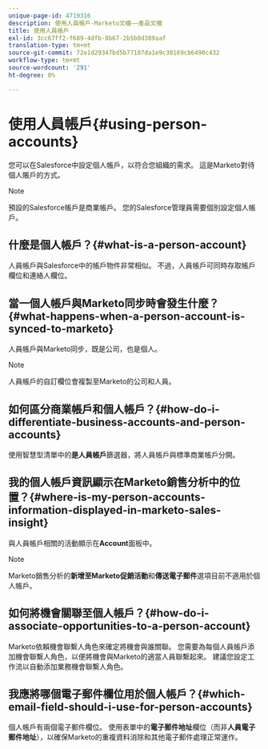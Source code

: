 ```yaml
---
unique-page-id: 4719316
description: 使用人員帳戶-Marketo文檔——產品文檔
title: 使用人員帳戶
exl-id: 3cc67ff2-f689-4dfb-8b67-2b5b8d389aaf
translation-type: tm+mt
source-git-commit: 72e1d29347bd5b77107da1e9c30169cb6490c432
workflow-type: tm+mt
source-wordcount: '291'
ht-degree: 0%

---
```


# 使用人員帳戶{#using-person-accounts}

您可以在Salesforce中設定個人帳戶，以符合您組織的需求。 這是Marketo對待個人賬戶的方式。

>[!NOTE]
>
>預設的Salesforce帳戶是商業帳戶。 您的Salesforce管理員需要個別設定個人帳戶。

## 什麼是個人帳戶？{#what-is-a-person-account}

人員帳戶與Salesforce中的帳戶物件非常相似。 不過，人員帳戶可同時存取帳戶欄位和連絡人欄位。

## 當一個人帳戶與Marketo同步時會發生什麼？{#what-happens-when-a-person-account-is-synced-to-marketo}

人員帳戶與Marketo同步，既是公司，也是個人。

>[!NOTE]
>
>人員帳戶的自訂欄位會複製至Marketo的公司和人員。

## 如何區分商業帳戶和個人帳戶？{#how-do-i-differentiate-business-accounts-and-person-accounts}

使用智慧型清單中的&#x200B;**是人員帳戶**&#x200B;篩選器，將人員帳戶與標準商業帳戶分開。

## 我的個人帳戶資訊顯示在Marketo銷售分析中的位置？{#where-is-my-person-accounts-information-displayed-in-marketo-sales-insight}

與人員帳戶相關的活動顯示在&#x200B;**Account**&#x200B;面板中。

>[!NOTE]
>
>Marketo銷售分析的&#x200B;**新增至Marketo促銷活動**&#x200B;和&#x200B;**傳送電子郵件**&#x200B;選項目前不適用於個人帳戶。

## 如何將機會關聯至個人帳戶？{#how-do-i-associate-opportunities-to-a-person-account}

Marketo依賴機會聯繫人角色來確定將機會與誰關聯。 您需要為每個人員帳戶添加機會聯繫人角色，以便將機會與Marketo的適當人員聯繫起來。 建議您設定工作流以自動添加業務機會聯繫人角色。

## 我應將哪個電子郵件欄位用於個人帳戶？{#which-email-field-should-i-use-for-person-accounts}

個人帳戶有兩個電子郵件欄位。 使用表單中的&#x200B;**電子郵件地址**&#x200B;欄位（而非&#x200B;**人員電子郵件地址**），以確保Marketo的重複資料消除和其他電子郵件處理正常運作。
